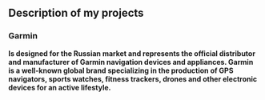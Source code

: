 ## Description of my projects


### Garmin

**Is designed for the Russian market and represents the official distributor and manufacturer of Garmin navigation devices and appliances. Garmin is a well-known global brand specializing in the production of GPS navigators, sports watches, fitness trackers, drones and other electronic devices for an active lifestyle.**
